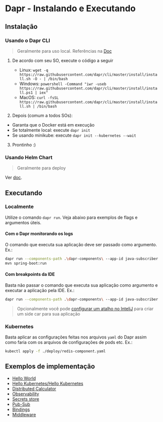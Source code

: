 # Dapr - Instalando e Executando

## Instalação
### Usando o Dapr CLI
> Geralmente para uso local.
> Referências na [Doc](https://docs.dapr.io/getting-started/install-dapr-cli/)


1. De acordo com seu SO, execute o código a seguir
    - Linux:
    `wget -q https://raw.githubusercontent.com/dapr/cli/master/install/install.sh -O - | /bin/bash`
    - Windows:
    `powershell -Command "iwr -useb https://raw.githubusercontent.com/dapr/cli/master/install/install.ps1 | iex"`
    - MacOS:
    `curl -fsSL https://raw.githubusercontent.com/dapr/cli/master/install/install.sh | /bin/bash`

2. Depois (comum a todos SOs):
- Garanta que o Docker está em execução
- Se totalmente local: execute `dapr init`
- Se usando minikube: execute `dapr init --kubernetes --wait`

3. Prontinho :)

### Usando Helm Chart
> Geralmente para deploy

Ver [doc](https://docs.dapr.io/operations/hosting/kubernetes/kubernetes-deploy/#install-with-helm-advanced).

## Executando
### Localmente
Utilize o comando `dapr run`. Veja abaixo para exemplos de flags e argumentos úteis.

#### Com o Dapr monitorando os logs
O comando que executa sua aplicação deve ser passado como argumento.
Ex.:
```sh
dapr run --components-path .\dapr-components\ --app-id java-subscriber --app-port 8080 --dapr-http-port 3500 --
mvn spring-boot:run
```

#### Com breakpoints da IDE
Basta não passar o comando que executa sua aplicação como argumento e executar a aplicação pela IDE.
Ex.:
```sh
dapr run --components-path .\dapr-components\ --app-id java-subscriber --app-port 8080 --dapr-http-port 3500
```

> Opcionalmente você pode [configurar um atalho no InteliJ](https://docs.dapr.io/developing-applications/ides/intellij/) para criar um side car para sua aplicação


### Kubernetes
Basta aplicar as configurações feitas nos arquivos `yaml` do Dapr assim como faria com os arquivos de configurações de pods etc.
Ex.:
```sh
kubectl apply -f ./deploy/redis-component.yaml
```

## Exemplos de implementação
- [Hello World](Hello%20World/Hello%20World.md)
- [Hello Kubernetes/Hello Kubernetes](Hello%20Kubernetes/Hello%20Kubernetes.md)
- [Distributed Calculator](3.%20Distributed%20Calculator/Distributed%20Calculator.md)
- [Observability](4.%20Observability/Observability.md)
- [Secrets store](5.%20Secrets%20store/Secrets%20store.md)
- [Pub-Sub](6.%20Pub-Sub/Pub-Sub.md)
- [Bindings](7.%20Bindings/Bindings.md)
- [Middleware](8.%20Middleware/Middleware.md)
